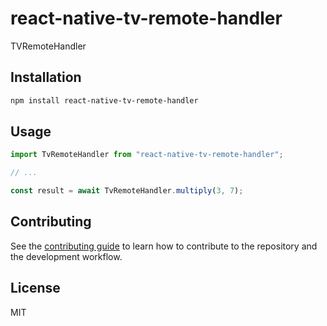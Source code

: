 # react-native-tv-remote-handler

TVRemoteHandler

## Installation

```sh
npm install react-native-tv-remote-handler
```

## Usage

```js
import TvRemoteHandler from "react-native-tv-remote-handler";

// ...

const result = await TvRemoteHandler.multiply(3, 7);
```

## Contributing

See the [contributing guide](CONTRIBUTING.md) to learn how to contribute to the repository and the development workflow.

## License

MIT
